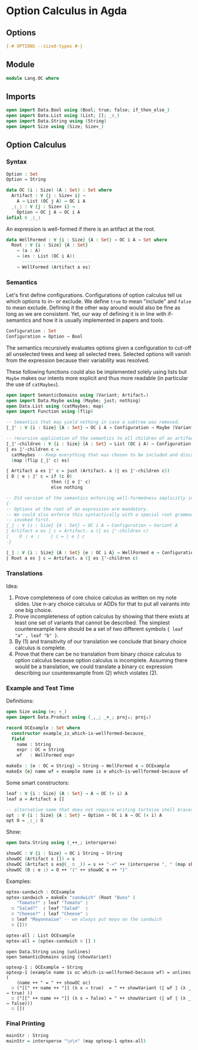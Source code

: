 # Option Calculus in Agda

## Options

```agda
{-# OPTIONS --sized-types #-}
```

## Module

```agda
module Lang.OC where
```

## Imports

```agda
open import Data.Bool using (Bool; true; false; if_then_else_)
open import Data.List using (List; []; _∷_)
open import Data.String using (String)
open import Size using (Size; Size<_)
```

## Option Calculus

### Syntax

```agda
Option : Set
Option = String

data OC (i : Size) (A : Set) : Set where
  Artifact : ∀ {j : Size< i} →
    A → List (OC j A) → OC i A
  _❲_❳ : ∀ {j : Size< i} →
    Option → OC j A → OC i A
infixl 6 _❲_❳
```

An expression is well-formed if there is an artifact at the root.
```agda
data WellFormed : ∀ {i : Size} {A : Set} → OC i A → Set where
  Root : ∀ {i : Size} {A : Set}
    → (a : A)
    → (es : List (OC i A))
      --------------------------
    → WellFormed (Artifact a es)
```

### Semantics

Let's first define configurations. Configurations of option calculus tell us which options to in- or exclude. We define `true` to mean "include" and `false` to mean exclude. Defining it the other way around would also be fine as long as we are consistent. Yet, our way of defining it is in line with if-semantics and how it is usually implemented in papers and tools.
```agda
Configuration : Set
Configuration = Option → Bool
```

The semantics recursively evaluates options given a configuration to cut-off all unselected trees and keep all selected trees.
Selected options will vanish from the expression because their variability was resolved.

These following functions could also be implemented solely using lists but `Maybe` makes our intents more explicit and thus more readable (in particular the use of `catMaybes`).
```agda
open import SemanticDomains using (Variant; Artifactᵥ)
open import Data.Maybe using (Maybe; just; nothing)
open Data.List using (catMaybes; map)
open import Function using (flip)

-- Semantics that may yield nothing in case a subtree was removed.
⟦_⟧' : ∀ {i : Size} {A : Set} → OC i A → Configuration → Maybe (Variant A)

-- recursive application of the semantics to all children of an artifact
⟦_⟧'-children : ∀ {i : Size} {A : Set} → List (OC i A) → Configuration → List (Variant A)
⟦ es ⟧'-children c =
  catMaybes -- Keep everything that was chosen to be included and discard all 'nothing' values occurring from removed options.
  (map (flip ⟦_⟧' c) es)

⟦ Artifact a es ⟧' c = just (Artifactᵥ a (⟦ es ⟧'-children c))
⟦ O ❲ e ❳ ⟧' c = if (c O)
                 then (⟦ e ⟧' c)
                 else nothing

-- Old version of the semantics enforcing well-formedness implicitly in the semantics.
{-
-- Options at the root of an expression are mandatory.
-- We could also enforce this syntactically with a special root grammar rule that has to be
-- invoked first.
⟦_⟧ : ∀ {i : Size} {A : Set} → OC i A → Configuration → Variant A
⟦ Artifact a es ⟧ c = Artifactᵥ a (⟦ es ⟧'-children c)
⟦    O ❲ e ❳    ⟧ c = ⟦ e ⟧ c
-}

⟦_⟧ : ∀ {i : Size} {A : Set} {e : OC i A} → WellFormed e → Configuration → Variant A
⟦ Root a es ⟧ c = Artifactᵥ a (⟦ es ⟧'-children c)
```

### Translations

Idea:

1. Prove completeness of core choice calculus as written on my note slides. Use n-ary choice calculus or ADDs for that to put all vairants into one big choice.
2. Prove incompleteness of option calculus by showing that there exists at least one set of variants that cannot be described. The simplest counterexample here should be a set of two different symbols `{ leaf "a" , leaf "b" }`.
3. By (1) and transitivity of our translation we conclude that binary choice calculus is complete.
4. Prove that there can be no translation from binary choice calculus to option calculus because option calculus is incomplete. Assuming there would be a translation, we could translate a binary cc expression describing our counterexample from (2) which violates (2).

### Example and Test Time

Definitions:
```agda
open Size using (∞; ↑_)
open import Data.Product using (_,_; _×_; proj₁; proj₂)

record OCExample : Set where
  constructor example_is_which-is-wellformed-because_
  field
    name : String
    expr : OC ∞ String
    wf   : WellFormed expr

makeEx : {e : OC ∞ String} → String → WellFormed e → OCExample
makeEx {e} name wf = example name is e which-is-wellformed-because wf
```

Some smart constructors:
```agda
leaf : ∀ {i : Size} {A : Set} → A → OC (↑ i) A
leaf a = Artifact a []

-- alternative name that does not require writing tortoise shell braces
opt : ∀ {i : Size} {A : Set} → Option → OC i A → OC (↑ i) A
opt O = _❲_❳ O
```

Show:
```agda
open Data.String using (_++_; intersperse)

showOC : ∀ {i : Size} → OC i String → String
showOC (Artifact s []) = s
showOC (Artifact s es@(_ ∷ _)) = s ++ "-<" ++ (intersperse ", " (map showOC es)) ++ ">-"
showOC (O ❲ e ❳) = O ++ "{" ++ showOC e ++ "}"
```

Examples:
```agda
optex-sandwich : OCExample
optex-sandwich = makeEx "sandwich" (Root "Buns" (
    "Tomato?" ❲ leaf "Tomato" ❳
  ∷ "Salad?"  ❲ leaf "Salad"  ❳
  ∷ "Cheese?" ❲ leaf "Cheese" ❳
  ∷ leaf "Mayonnaise" -- we always put mayo on the sandwich
  ∷ []))

optex-all : List OCExample
optex-all = (optex-sandwich ∷ [] )
```

```
open Data.String using (unlines)
open SemanticDomains using (showVariant)

optexp-1 : OCExample → String
optexp-1 (example name is oc which-is-wellformed-because wf) = unlines (
    (name ++ " = " ++ showOC oc)
  ∷ ("[[" ++ name ++ "]] (λ x → true)  = " ++ showVariant (⟦ wf ⟧ (λ _ → true) ))
  ∷ ("[[" ++ name ++ "]] (λ x → false) = " ++ showVariant (⟦ wf ⟧ (λ _ → false)))
  ∷ [])
```

### Final Printing

```agda
mainStr : String
mainStr = intersperse "\n\n" (map optexp-1 optex-all)
```

